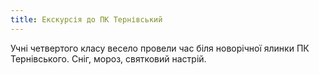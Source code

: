 ```yaml
---
title: Екскурсія до ПК Тернівський
---
```


Учні четвертого класу весело провели час біля новорічної ялинки ПК Тернівського. Сніг, мороз, святковий настрій.

<slideshow id="72157649785916947"></slideshow>
